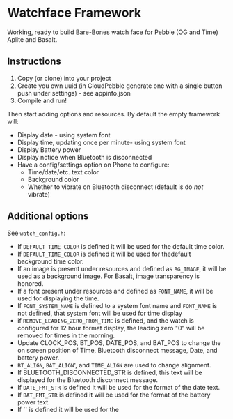 Watchface Framework
===================

Working, ready to build Bare-Bones watch face for Pebble (OG and Time) Aplite and Basalt.

Instructions
------------

  1. Copy (or clone) into your project
  2. Create you own uuid (in CloudPebble generate one with a single button push under settings) - see appinfo.json
  3. Compile and run!

Then start adding options and resources. By default the empty framework will:

  * Display date - using system font
  * Display time, updating once per minute- using system font
  * Display Battery power
  * Display notice when Bluetooth is disconnected
  * Have a config/settings option on Phone to configure:
      * Time/date/etc. text color
      * Background color
      * Whether to vibrate on Bluetooth disconnect (default is do *not* vibrate)

Additional options
------------------

See `watch_config.h`:

  * If `DEFAULT_TIME_COLOR` is defined it will be used for the default time color.
  * If `DEFAULT_TIME_COLOR` is defined it will be used for thedefault background time color.
  * If an image is present under resources and defined as `BG_IMAGE`, it will be used as a background image. For Basalt, image transparency is honored.
  * If a font  present under resources and  defined as `FONT_NAME`, it will be used for displaying the time.
  * If `FONT_SYSTEM_NAME` is defined to a system font name and `FONT_NAME` is not defined, that system font will be used for time display
  * if `REMOVE_LEADING_ZERO_FROM_TIME` is defined, and the watch is configured for 12 hour format display, the leading zero "0" will be removed for times in the morning.
  * Update CLOCK_POS, BT_POS, DATE_POS, and BAT_POS to change the on screen position of Time, Bluetooth disconnect message, Date, and battery power.
  * `BT_ALIGN`, `BAT_ALIGN`', and `TIME_ALIGN` are used to change alignment.
  * If BLUETOOTH_DISCONNECTED_STR is defined, this text will be displayed for the Bluetooth disconnect message.
  * If `DATE_FMT_STR` is defined it will be used for the format of the date text.
  * If `BAT_FMT_STR` is defined it will be used for the format of the battery power text.
  * If `` is defined it will be used for the
